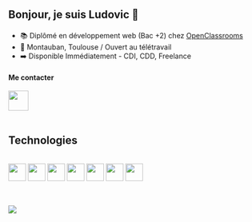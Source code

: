 ## Bonjour, je suis Ludovic 👋
####
- 📚 Diplômé en développement web (Bac +2) chez <a href="https://openclassrooms.com/fr/" target="_blank">OpenClassrooms</a>
- 📍 Montauban, Toulouse / Ouvert au télétravail
- ➡️ Disponible Immédiatement - CDI, CDD, Freelance 


#### Me contacter

<div>
  <a href="https://www.linkedin.com/in/ludovic-thuard/" target="_blank"><img height="40em" src="https://img.shields.io/badge/LinkedIn-0077B5?style=for-the-badge&logo=linkedin&logoColor=white"></a>
</div>

<br>

## Technologies
<br>
<div>
    <img height="35em" src="https://cdn.jsdelivr.net/gh/devicons/devicon/icons/html5/html5-original.svg"/>
    <img height="35em" src="https://cdn.jsdelivr.net/gh/devicons/devicon/icons/css3/css3-original.svg"/>
    <img height="35em" src="https://cdn.jsdelivr.net/gh/devicons/devicon/icons/sass/sass-original.svg"/>
    <img height="35em" src="https://cdn.jsdelivr.net/gh/devicons/devicon/icons/javascript/javascript-original.svg"/>
    <img height="35em" src="https://cdn.jsdelivr.net/gh/devicons/devicon/icons/nodejs/nodejs-original.svg"/>
    <img height="35em" src="https://cdn.jsdelivr.net/gh/devicons/devicon/icons/vuejs/vuejs-original.svg" />
    <img height="35em" src="https://raw.githubusercontent.com/danielcranney/readme-generator/main/public/icons/skills/express-colored.svg" />
</div>

##
 <br>

<div>
    <a href="https://github.com/lewebologue">
        <img align="top"  src="https://github-readme-stats.vercel.app/api/top-langs/?username=Arturmart1&layout=defaut&theme=highcontrast&langs_count=10&bg_color=273849&title_color=41B783&icon_color=41B783&&text_color=ffffff&border_color=ffffff&border_radius=25px"/>
    </a>
</div>
